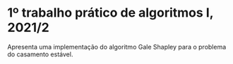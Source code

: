 # 1º trabalho prático de algoritmos I, 2021/2
Apresenta uma implementação do algoritmo Gale Shapley para o problema do casamento estável.
